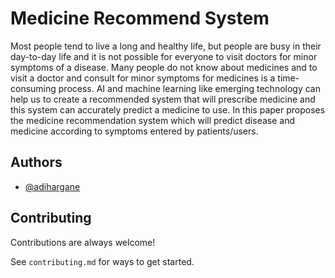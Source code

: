 
# Medicine Recommend System

Most people tend to live a long and healthy life, but people are busy in their
day-to-day life and it is not possible for everyone to visit doctors for minor
symptoms of a disease. Many people do not know about medicines and to visit a 
doctor and consult for minor symptoms for medicines is a time-consuming
process. AI and machine learning like emerging technology can help us to 
create a recommended system that will prescribe medicine and this system can
accurately predict a medicine to use. In this paper proposes the medicine 
recommendation system which will predict disease and medicine according to
symptoms entered by patients/users.


## Authors

- [@adihargane](https://github.com/adihargane)


## Contributing

Contributions are always welcome!

See `contributing.md` for ways to get started.
